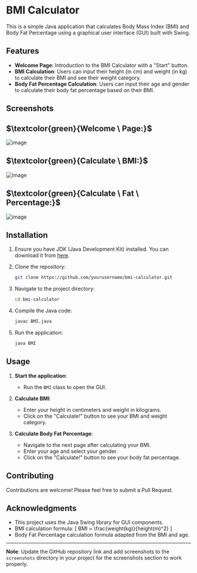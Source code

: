  
# BMI Calculator

This is a simple Java application that calculates Body Mass Index (BMI) and Body Fat Percentage using a graphical user interface (GUI) built with Swing.

## Features

- **Welcome Page**: Introduction to the BMI Calculator with a "Start" button.
- **BMI Calculation**: Users can input their height (in cm) and weight (in kg) to calculate their BMI and see their weight category.
- **Body Fat Percentage Calculation**: Users can input their age and gender to calculate their body fat percentage based on their BMI.

## Screenshots

## $\textcolor{green}{Welcome \ Page:\}$
![image](https://github.com/MohammadrezaSheikholeslami84/BMI/assets/166950228/ad5730c6-918f-4850-b6ce-87f3e753b9e5)

## $\textcolor{green}{Calculate \ BMI:\}$
![image](https://github.com/MohammadrezaSheikholeslami84/BMI/assets/166950228/c3ad0d8e-e6d7-4742-af12-31469b4e8394)

## $\textcolor{green}{Calculate \ Fat \ Percentage:\}$
![image](https://github.com/MohammadrezaSheikholeslami84/BMI/assets/166950228/14718abe-b002-49a6-955c-3b68045f6b55)

## Installation

1. Ensure you have JDK (Java Development Kit) installed. You can download it from [here](https://www.oracle.com/java/technologies/javase-downloads.html).

2. Clone the repository:
    ```bash
    git clone https://github.com/yourusername/bmi-calculator.git
    ```

3. Navigate to the project directory:
    ```bash
    cd bmi-calculator
    ```

4. Compile the Java code:
    ```bash
    javac BMI.java
    ```

5. Run the application:
    ```bash
    java BMI
    ```

## Usage

1. **Start the application**:
   - Run the `BMI` class to open the GUI.
   
2. **Calculate BMI**:
   - Enter your height in centimeters and weight in kilograms.
   - Click on the "Calculate!" button to see your BMI and weight category.

3. **Calculate Body Fat Percentage**:
   - Navigate to the next page after calculating your BMI.
   - Enter your age and select your gender.
   - Click on the "Calculate!" button to see your body fat percentage.

## Contributing

Contributions are welcome! Please feel free to submit a Pull Request.


## Acknowledgments

- This project uses the Java Swing library for GUI components.
- BMI calculation formula: \[ BMI = \frac{weight(kg)}{height(m)^2} \]
- Body Fat Percentage calculation formula adapted from the BMI and age.

---

**Note**: Update the GitHub repository link and add screenshots to the `screenshots` directory in your project for the screenshots section to work properly.
